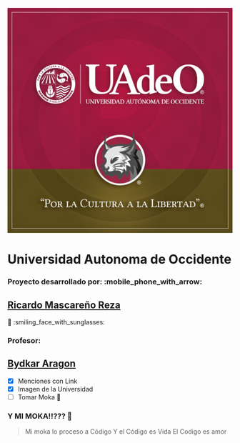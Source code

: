 ![LINCES](PIC_LINCES.jpeg)
# Universidad Autonoma de Occidente
### Proyecto desarrollado por: :mobile_phone_with_arrow:
## [Ricardo Mascareño Reza](https://github.com/Falconx94)
:love_you_gesture: :smiling_face_with_sunglasses:
### Profesor:
## [Bydkar Aragon](https://github.com/bidkar)

-[x] Menciones con Link
-[x] Imagen de la Universidad
-[ ] Tomar Moka :cup_with_straw:

### Y MI MOKA!!??? :smiling_face_with_tear:
>Mi moka lo proceso a Código
>Y el Código es Vida
>El Codigo es amor